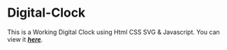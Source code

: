 # Digital-Clock
This is a Working Digital Clock using Html CSS SVG &amp; Javascript.
You can view it <b><em>[here](https://sh1k44r.github.io/Digital-Clock/)</b></em>.

